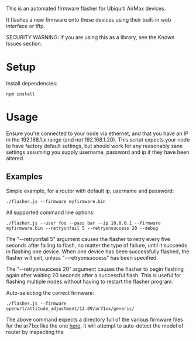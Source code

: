 This is an automated firmware flasher for Ubiquiti AirMax devices.

It flashes a new firmware onto these devices using their built-in web interface or tftp.

SECURITY WARNING: If you are using this as a library, see the Known Issues section.

# Setup #

Install dependencies:

```
npm install
```

# Usage #

Ensure you're connected to your node via ethernet, and that you have an IP in the 192.168.1.x range (and not 192.168.1.20). This script expects your node to have factory default settings, but should work for any reasonably sane settings assuming you supply username, password and ip if they have been altered.

## Examples ##

Simple example, for a router with default ip, username and password:

```
./flasher.js --firmware myfirmware.bin
```

All supported command line options:

```
./flasher.js --user foo --pass bar --ip 10.0.0.1 --firmware myfirmware.bin --retryonfail 5 --retryonsuccess 20 --debug
```

The "--retryonfail 5" argument causes the flasher to retry every five seconds after failing to flash, no matter the type of failure, until it succeeds in flashing one device. When one device has been successfully flashed, the flasher will exit, unless "--retryonsuccess" has been specified.

The "--retryonsuccess 20" argument causes the flasher to begin flashing again after waiting 20 seconds after a successful flash. This is useful for flashing multiple nodes without having to restart the flasher program.

Auto-selecting the correct firmware:

```
./flasher.js --firmware openwrt/attitude_adjustment/12.09/ar71xx/generic/
```

The above command expects a directory full of the various firmware files for the ar71xx like the one [here](http://downloads.openwrt.org/attitude_adjustment/12.09/ar71xx/generic/). It will attempt to auto-detect the model of router by inspecting the <title> tag on the index.cgi page of the router's web admin interface and look for the correct firmware file for the model in the supplied directory. Currently it will probably work with routers of the following types: Rocket M, Nanobridge M, Nanostation M, Bullet M, Unifi and Unifi Outdoor. Not all of those are tested and it will most definitely not work with any other models without tweaking the select_firmware function in flasher.js.

# Usage as library #

WARNING: Read the Known Issues section before proceeding.

var UbiFlasher = require('ubi-flasher');
var flasher = new Ubiflasher();
flasher.flash({
  firmware: 'firmware_file_path.bin'
  // you can add more options here
  // the options are the same as for the command line
});

# Setting up a flashing server #

If you want a server with an ethernet plug that will flash any devices that get connected with your firmware of choice, then you can use the initscript:

```
sudo cp initscript /etc/init.d/ubiflasher
```

Edit the UBIFLASHERPATH and FIRMWARE variables in the script to suit your needs. Then do:

```
sudo chmod 755 /etc/init.d/ubiflasher
sudo update-rc.d ubiflasher defaults
sudo /etc/init.d/ubiflasher start
```
Now the flasher is running, will start automatically on boot, and will flash any connected routers.

Remember to set at least one interface on the server to have a static IP in the range 192.168.1.x and _not_ 192.168.1.20.

## Overlapping subnets ##

If you for some reason must run the flasher on a computer that already has another network interface on a 192.168.1.x network, then you can use the following workaround:

Assuming you have an existing network interface eth0 on a 192.168.1.x network and you want to run ubi-flasher on eth1, then ensure that eth0 is not managed by any fancy automation (like network-manager or ifplugd) and run:

```
sudo ifconfig eth1 down
sudo ip addr add 192.168.1.254 dev eth1
sudo ifconfig eth1 up
sudo ip route add 192.168.1.20 dev eth1 metric 1
sudo ip route add 192.168.1.254 dev eth1 metric 1
```

You probably want to add these commands to the "start()" function in the init script, so they are run on start-up, though take out the "sudo" part before you do.

You may also need to add the line "metric 10" to /etc/network/interfaces in the section for eth0 and run:

```
ifdown eth0 && ifup eth0
```

After setting this up, your server will no longer be able to access 192.168.1.20 nor 192.168.1.254 on the network connected to eth0, nor will computers on those IPs be able to communicate with your server.

# Limitations #

So far, this program has only tested with a Ubiquiti Picostation 2 HP, Ubiquiti Rocket M5 and Ubiquiti Loco M2.

It seems that the Picostation 2 HP does not accept firmware images larger than 4 MB via the web upload procedure, even though it has 8 MB of flash. This is likely the case with all of the previous generation (802.11g) Ubiquiti AirMax gear. This is not an issue on the newer generation (802.11n) gear. You can still flash the older Ubiquiti gear with > 4 MB images using tftp, but this program does not support tftp.

If the AirMax device has never been configured, then the flasher configures it to English for language and United States for country. This is not a problem if you're flashing e.g. OpenWRT, since that will override these settings.

# Known Issues #

WARNING: To get the SSL connection to succeed the following global flag is set:

```
process.env.NODE_TLS_REJECT_UNAUTHORIZED = "0";
```

This is going to allow all SSL/TLS connections, in any program that uses this library, even if security checks fail. Use at your own risk.

If you are using node < 0.11 then the network configuration check will guess your subnet and it may guess wrong and give you an unnecessary warning.

Currently there is a bug in the request library that causes the content-length to not be automatically calculated for multi-part posts. For this reason, ubiquiti-flasher is using [a patched version](https://github.com/juul/request) of request from for now.

# ToDo #

Could use some more descriptive error messages. Especially with regards to wrong username, password or ip.

More testing would be nice.

# License, Copyright and Trademarks #

This software is licensed under the GPLv3. Copyright 2014 Marc Juul.

Ubiquiti, AirMax, Picostation, Rocket M, Nanobridge M, Nanostation M, Bullet M, Unifi and Unifi Outdoor are registered trademarks of Ubiquiti Networks, Inc. Neither this program, nor its author, have any affiliation with Ubiquiti Networks, Inc.

# Appreciation #

If you appreciate this program, then you can [tip me with recurring micro-donations on GitTip](https://www.gittip.com/juul/), or [tip me with one-off donations on Flattr](https://flattr.com/profile/juul). This helps me spend all of my time making useful free and open source things :)